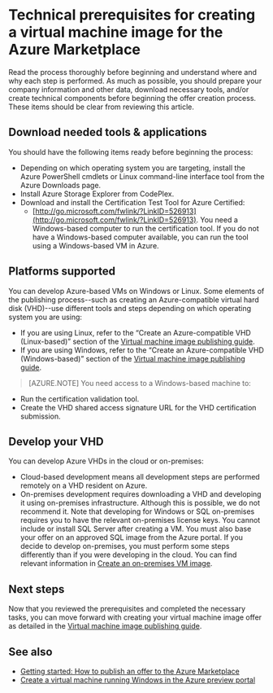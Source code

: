 <properties
   pageTitle="Technical prerequisites for creating a virtual machine image for the Azure Marketplace | Microsoft Azure"
   description="Understand the requirements for creating and deploying a virtual machine image to the Azure Marketplace for others to purchase."
   services="marketplace-publishing"
   documentationCenter=""
   authors="HannibalSII"
   manager=""
   editor=""/>

<tags
  ms.service="marketplace"
  ms.devlang="na"
  ms.topic="article"
  ms.tgt_pltfrm="Azure"
  ms.workload="na"
  ms.date="04/29/2016"
  ms.author="hascipio; v-divte"/>

# Technical prerequisites for creating a virtual machine image for the Azure Marketplace
Read the process thoroughly before beginning and understand where and why each step is performed. As much as possible, you should prepare your company information and other data, download necessary tools, and/or create technical components before beginning the offer creation process. These items should be clear from reviewing this article.  

## Download needed tools & applications
You should have the following items ready before beginning the process:

- Depending on which operating system you are targeting, install the Azure PowerShell cmdlets or Linux command-line interface tool from the Azure Downloads page.
- Install Azure Storage Explorer from CodePlex.
- Download and install the Certification Test Tool for Azure Certified:
  - [http://go.microsoft.com/fwlink/?LinkID=526913](http://go.microsoft.com/fwlink/?LinkID=526913). You need a Windows-based computer to run the certification tool. If you do not have a Windows-based computer available, you can run the tool using a Windows-based VM in Azure.

## Platforms supported
You can develop Azure-based VMs on Windows or Linux. Some elements of the publishing process--such as creating an Azure-compatible virtual hard disk (VHD)--use different tools and steps depending on which operating system you are using:  

- If you are using Linux, refer to the “Create an Azure-compatible VHD (Linux-based)” section of the [Virtual machine image publishing guide](marketplace-publishing-vm-image-creation.md).
- If you are using Windows, refer to the “Create an Azure-compatible VHD (Windows-based)” section of the [Virtual machine image publishing guide](marketplace-publishing-vm-image-creation.md).

> [AZURE.NOTE] You need access to a Windows-based machine to:
- Run the certification validation tool.
- Create the VHD shared access signature URL for the VHD certification submission.

## Develop your VHD
You can develop Azure VHDs in the cloud or on-premises:

- Cloud-based development means all development steps are performed remotely on a VHD resident on Azure.
- On-premises development requires downloading a VHD and developing it using on-premises infrastructure. Although this is possible, we do not recommend it. Note that developing for Windows or SQL on-premises requires you to have the relevant on-premises license keys. You cannot include or install SQL Server after creating a VM. You must also base your offer on an approved SQL image from the Azure portal. If you decide to develop on-premises, you must perform some steps differently than if you were developing in the cloud. You can find relevant information in [Create an on-premises VM image](marketplace-publishing-vm-image-creation-on-premise.md).

## Next steps
Now that you reviewed the prerequisites and completed the necessary tasks, you can move forward with creating your virtual machine image offer as detailed in the [Virtual machine image publishing guide](marketplace-publishing-vm-image-creation.md).

## See also
- [Getting started: How to publish an offer to the Azure Marketplace](marketplace-publishing-getting-started.md)
- [Create a virtual machine running Windows in the Azure preview portal](../virtual-machines-windows-hero-tutorial/)


[link-acct-creation]:marketplace-publishing-accounts-creation-registration.md
